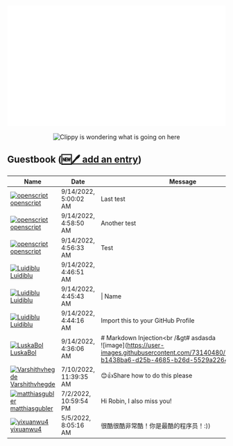 ![My metrics](github-metrics.svg)

<p align="center">
  <img src="clippy.gif" alt="Clippy is wondering what is going on here" />
</p>

## Guestbook ([🆕🖊️ add an entry](https://github.com/openscript/openscript/issues/1#issuecomment-new))
<!-- Guestbook -->
| Name | Date | Message |
|---|---|---|
|[![openscript](https://avatars.githubusercontent.com/u/1105080?s=24&u=0e18d30a0435f4d365a92cc7dd82b0f807ce397c&v=4)<br />openscript](https://github.com/openscript)|9/14/2022, 5:00:02 AM|Last test|
|[![openscript](https://avatars.githubusercontent.com/u/1105080?s=24&u=0e18d30a0435f4d365a92cc7dd82b0f807ce397c&v=4)<br />openscript](https://github.com/openscript)|9/14/2022, 4:58:50 AM|Another test|
|[![openscript](https://avatars.githubusercontent.com/u/1105080?s=24&u=0e18d30a0435f4d365a92cc7dd82b0f807ce397c&v=4)<br />openscript](https://github.com/openscript)|9/14/2022, 4:56:33 AM|Test|
|[![Luidiblu](https://avatars.githubusercontent.com/u/40251675?s=24&u=5c8fc57e2452e5cec4d2d883397911837d26e113&v=4)<br />Luidiblu](https://github.com/Luidiblu)|9/14/2022, 4:46:51 AM||
|[![Luidiblu](https://avatars.githubusercontent.com/u/40251675?s=24&u=5c8fc57e2452e5cec4d2d883397911837d26e113&v=4)<br />Luidiblu](https://github.com/Luidiblu)|9/14/2022, 4:45:43 AM|&#124; Name | Date | Message ||
|[![Luidiblu](https://avatars.githubusercontent.com/u/40251675?s=24&u=5c8fc57e2452e5cec4d2d883397911837d26e113&v=4)<br />Luidiblu](https://github.com/Luidiblu)|9/14/2022, 4:44:16 AM|Import this to your GitHub Profile|
|[![LuskaBol](https://avatars.githubusercontent.com/u/73140480?s=24&u=95e02bcda46726805db97d676c3ca199e2e80037&v=4)<br />LuskaBol](https://github.com/LuskaBol)|9/14/2022, 4:36:06 AM|# Markdown Injection&lt;br /&gt# asdasda<br />!&#91;image](https://user-images.githubusercontent.com/73140480/190060567-b1438ba6-d25b-4685-b26d-5529a2264a07.png)|
|[![Varshithvhegde](https://avatars.githubusercontent.com/u/80502833?s=24&u=c9fcb1f389f52341a86867b834af66610255041f&v=4)<br />Varshithvhegde](https://github.com/Varshithvhegde)|7/10/2022, 11:39:35 AM|😊👍Share how to do this please|
|[![matthiasgubler](https://avatars.githubusercontent.com/u/2006388?s=24&u=e3f04494084011d611134e649f16a538069a067b&v=4)<br />matthiasgubler](https://github.com/matthiasgubler)|7/2/2022, 10:59:54 PM|Hi Robin, I also miss you!|
|[![yixuanwu4](https://avatars.githubusercontent.com/u/56627720?s=24&u=28b8434895e27ac0386868e7ee9d8fe2148988ca&v=4)<br />yixuanwu4](https://github.com/yixuanwu4)|5/5/2022, 8:05:16 AM|很酷很酷非常酷！你是最酷的程序员！:))|
<!-- /Guestbook -->

